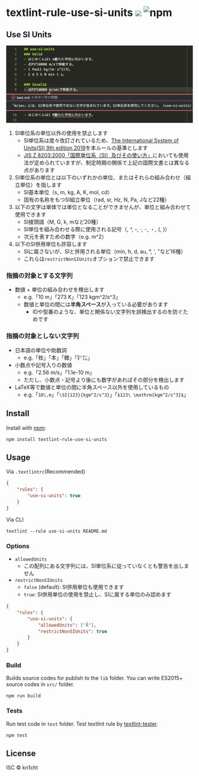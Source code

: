 # textlint-rule-use-si-units [![](https://github.com/kn1cht/textlint-rule-use-si-units/workflows/CI/badge.svg)](https://github.com/kn1cht/textlint-rule-use-si-units/actions?query=workflow%3ACI) ![npm](https://img.shields.io/npm/v/textlint-rule-use-si-units)
## Use SI Units

![sample texts](sample.png)

1. SI単位系の単位以外の使用を禁止します
    - SI単位系は度々改訂されているため、[The International System of Units(SI) 9th edition 2019](https://www.bipm.org/utils/common/pdf/si-brochure/SI-Brochure-9.pdf#page=147)を本ルールの基準とします
    - [JIS Z 8203:2000「国際単位系（SI）及びその使い方」](https://jp.misumi-ec.com/tech-info/categories/technical_data/td01/a0181.html)においても使用法が定められていますが、制定時期の関係で上記の国際文書とは異なる点があります
1. SI単位系の単位とは以下のいずれかの単位、またはそれらの組み合わせ（組立単位）を指します
    - SI基本単位（s, m, kg, A, K, mol, cd）
    - 固有の名称をもつSI組立単位（rad, sr, Hz, N, Pa, Jなど22種）
1. 以下の文字は単体では単位となることができませんが、単位と組み合わせて使用できます
    - SI接頭語（M, G, k, mなど20種）
    - SI単位を組み合わせる際に使用される記号（\, ^, -, ·, ･, ・, (, )）
    - 次元を表すための数字（e.g. m^2）
1. 以下のSI併用単位も許容します
    - SIに属さないが、SIと併用される単位（min, h, d, au, °, ′, ″など16種）
    - これらは`restrictNonSIUnits`オプションで禁止できます

### 指摘の対象とする文字列
- 数値 + 単位の組み合わせを検出します
    - e.g.「10 m」「273 K」「123 kgm^2/s^3」
    - 数値と単位の間には**半角スペース**が入っている必要があります
        - IDや型番のような、単位と関係ない文字列を誤検出するのを防ぐためです

### 指摘の対象としない文字列
- 日本語の単位や助数詞
    - e.g.「枚」「本」「糎」「㌢㍍」
- 小数点や記号入りの数値
    - e.g.「2.56 m/s」「1.1e-10 m」
    - ただし、小数点・記号より後にも数字があればその部分を検出します
- LaTeX等で数値と単位の間に半角スペース以外を使用しているもの
    - e.g.「`10\,m`」「`\SI{123}{kgm^2/s^3}`」「`$123\ \mathrm{kgm^2/s^3}$`」

## Install

Install with [npm](https://www.npmjs.com/):

    npm install textlint-rule-use-si-units

## Usage

Via `.textlintrc`(Recommended)

```json
{
    "rules": {
        "use-si-units": true
    }
}
```

Via CLI

```
textlint --rule use-si-units README.md
```

### Options
- `allowedUnits`
    - この配列にある文字列には、SI単位系に従っていなくとも警告を出しません
- `restrictNonSIUnits`
    - `false` (default): SI併用単位も使用できます
    - `true`: SI併用単位の使用を禁止し、SIに属する単位のみ認めます

```json
{
    "rules": {
        "use-si-units": {
            "allowedUnits": ["Å"],
            "restrictNonSIUnits": true
        }
    }
}
```

### Build

Builds source codes for publish to the `lib` folder.
You can write ES2015+ source codes in `src/` folder.

    npm run build

### Tests

Run test code in `test` folder.
Test textlint rule by [textlint-tester](https://github.com/textlint/textlint-tester).

    npm test

## License

ISC © kn1cht
